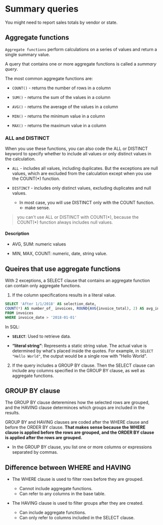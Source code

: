 # Summary queries

You might need to report sales totals by vendor or state.

## Aggregate functions

`Aggregate functions` perform calculations on a series of values and return a single summary value.

A query that contains one or more aggregate functions is called a *summary query*.

The most common aggregate functions are:

- `COUNT()` - returns the number of rows in a column

- `SUM()` - returns the sum of the values in a column

- `AVG()` - returns the average of the values in a column

- `MIN()` - returns the minimum value in a column

- `MAX()` - returns the maximum value in a column


### ALL and DISTINCT

When you use these functions, you can also code the ALL or DISTINCT keyword to specify whether to include all values or only distinct values in the calculation.

- `ALL` - includes all values, including duplicates. But the exceptions are null values, which are excluded from the calculation except when you use the COUNT(*) function.

- `DISTINCT` - includes only distinct values, excluding duplicates and null values.
    - In most case, you will use DISTINCT only with the COUNT function. <- make  sense.

> you can't use ALL or DISTINCT with COUNT(\*), because the COUNT(\*) function always includes null values.

#### Description

- AVG, SUM: numeric values

- MIN, MAX, COUNT: numeric, date, string value.

## Queires that use aggregate functions

With 2 exceptions, a SELECT clause that contains an aggregate function can contain only aggregate functions.

1. If the column specifications results in a literal value.

```sql
SELECT 'After 1/1/2018' AS selection_date,
COUNT(*) AS number_of_ invoices, ROUND{AVG{invoice_total), 2) AS avg_invoice_amt, SUM{invoice_total) AS total_invoice_amt
FROM invoices
WHERE invoice_date > '2018-01-01'
```

In SQL:

- **`SELECT`**: Used to retrieve data.
  
- **“literal string”**: Represents a static string value. The actual value is determined by what's placed inside the quotes. For example, in `SELECT "Hello World"`, the output would be a single row with "Hello World".

2. If the query includes a GROUP BY clause. Then the SELECT clause can include any columns specified in the GROUP BY clause, as well as aggregate functions.

## GROUP BY clause

The GROUP BY clause deteremines how the selected rows are grouped, and the HAVING clause determinces which groups are included in the results.

GROUP BY and HAVING clauses are coded after the WHERE clause and before the ORDER BY clause. **That makes sense because the WHERE clause is applied before the rows are grouped, and the ORDER BY clause is applied after the rows are grouped.**

- In the GROUP BY clause, you list one or more columns or expressions separated by commas.

## Difference between WHERE and HAVING

- The WHERE clause is used to filter rows before they are grouped.
    - Cannot include aggregate functions.
    - Can refer to any columns in the base table.

- The HAVING clause is used to filter groups after they are created.
    - Can include aggregate functions.
    - Can only refer to columns included in the SELECT clause.
